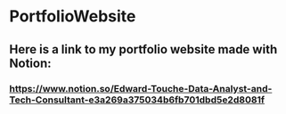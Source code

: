 # PortfolioWebsite
## Here is a link to my portfolio website made with Notion:  
### https://www.notion.so/Edward-Touche-Data-Analyst-and-Tech-Consultant-e3a269a375034b6fb701dbd5e2d8081f
